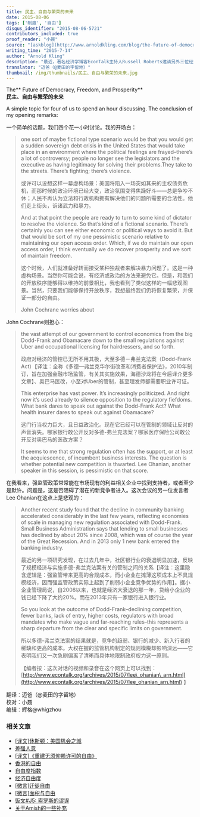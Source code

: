 ```yaml
---
title: 民主、自由与繁荣的未来
date: 2015-08-06
tags: ['制度', '自由']
disqus_identifier: "2015-08-06-5721"
contributors_included: true
proof_reader: "小聂"
source: "[askblog](http://www.arnoldkling.com/blog/the-future-of-democracy-freedom-and-prosperity/)"
writing_time: "2015-7-14"
author: "Arnold Kling"
description: "最近，著名经济学博客EconTalk主持人Russell Roberts邀请另外三位经济学家Lee Ohanian, Arnold Kling和John Cochrane座谈，展望美国制度演变的前景，看得出，悲观气氛浓厚，这里是Arnold Kling会后发的博客，John Cochrane还写了篇长文，本组正在翻译中。"
translator: "迈爸（@麦田的字留地）"
thumbnail: /img/thumbnails/民主、自由与繁荣的未来.jpg
---
```


The** Future of Democracy, Freedom, and Prosperity**  
**民主、自由与繁荣的未来**

A simple topic for four of us to spend an hour discussing. The conclusion of my opening remarks:

一个简单的话题，我们四个花一小时讨论。我的开场白：


> one sort of maybe fictional type scenario would be that you would get a sudden sovereign debt crisis in the United States that would take place in an environment where the political feelings are frayed–there’s a lot of controversy; people no longer see the legislators and the executive as having legitimacy for solving their problems.They take to the streets. There’s fighting; there’s violence.
> 
>  或许可以设想这样一幕虚构场景：美国将陷入一场突如其来的主权债务危机，而那时候的政治环境已经大变，政治氛围变得焦躁好斗——总是争吵不休；人民不再认为立法和行政机构拥有解决他们的问题所需要的合法性。他们走上街头，诉诸武力和暴力。
> 
>  And at that point the people are ready to turn to some kind of dictator to resolve the violence. So that’s kind of a fictional scenario. There’s certainly you can see either economic or political ways to avoid it. But that would be sort of my one pessimistic scenario relative to maintaining our open access order. Which, if we do maintain our open access order, I think eventually we do recover prosperity and we sort of maintain freedom.
> 
>  这个时候，人们就准备好转而接受某种独裁者来解决暴力问题了。这是一种虚构场景。当然你可能会说，有经济或政治的方法来避免它。但是，和我们的开放秩序能够得以维持的前景相比，我也看到了类似这样的一幅悲观图景。当然，只要我们能够保持开放秩序，我想最终我们仍将恢复繁荣，并保证一部分的自由。
> 
>  John Cochrane worries about

John Cochrane则担心：


> the vast attempt of our government to control economics from the big Dodd-Frank and Obamacare down to the small regulations against Uber and occupational licensing for hairdressers, and so forth.
> 
>  政府对经济的管控已无所不用其极，大至多德－弗兰克法案（Dodd-Frank Act）【译注：全称《多德—弗兰克华尔街改革和消费者保护法》，2010年制订，旨在加强金融市场监管，有关其实施效果，海德沙龙将在今后译介更多文章】、奥巴马医改，小至对Uber的管制，甚至理发师都需要职业许可证。
> 
>  This enterprise has vast power. It’s increasingly politicized. And right now it’s used already to silence opposition to the regulatory fiefdoms. What bank dares to speak out against the Dodd-Frank Act? What health insurer dares to speak out against Obamacare?
> 
>  这门行当权力巨大，且日益政治化。现在它已经可以在管制的领域让反对的声音消失。哪家银行敢公开反对多德-弗兰克法案？哪家医疗保险公司敢公开反对奥巴马的医改方案？
> 
>  It seems to me that strong regulation often has the support, or at least the acquiescence, of incumbent business interests. The question is whether potential new competition is thwarted. Lee Ohanian, another speaker in this session, is pessimistic on that score.

在我看来，强监管政策常常能在市场现有的利益相关企业中找到支持者，或者至少是默许。问题是，这是否阻碍了潜在的新竞争者进入。这次会议的另一位发言者Lee Ohanian在这点上是悲观的：


> Another recent study found that the decline in community banking accelerated considerably in the last few years, reflecting economies of scale in managing new regulation associated with Dodd-Frank. Small Business Administration says that lending to small businesses has declined by about 20% since 2008, which was of course the year of the Great Recession. And in 2013 only 1 new bank entered the banking industry.
> 
>  最近的另一项研究发现，在过去几年中，社区银行业的衰退明显加速，反映了规模经济与实施多德-弗兰克法案有关的管制之间的关系【译注：这里隐含逻辑是：强监管带来更高的合规成本，而小企业在摊薄这项成本上不具规模经济，因而强监管政策实际上起到了削弱小企业竞争优势的作用】。据小企业管理局说，自2008以来，也就是经济大衰退的那一年，贷给小企业的钱已经下降了大约20%。而在2013年只有一家银行进入银行业。
> 
>  So you look at the outcome of Dodd-Frank–declining competition, fewer banks, lack of entry, higher costs, regulators with broad mandates who make vague and far-reaching rules–this represents a sharp departure from the clear and specific limits on government.
> 
>  所以多德-弗兰克法案的结果就是，竞争的趋弱、银行的减少、新入行者的稀缺和更高的成本。大权在握的监管机构制定的规则模糊却影响深远——它表明我们又一次急剧偏离了清晰而具体地限制政府权力这一原则。
> 
>  【编者按：这次对话的视频和录音在这个网页上可以找到：[http://www.econtalk.org/archives/2015/07/lee\_ohanian\_arn.html](http://www.econtalk.org/archives/2015/07/lee_ohanian_arn.html) 】


翻译：迈爸（@麦田的字留地）  
校对：小聂  
编辑：辉格@whigzhou


### 相关文章

* [[译文]休斯顿：美国机会之城](https://headsalon.org/archives/7268.html "[译文]休斯顿：美国机会之城")
* [差强人意](https://headsalon.org/archives/7129.html "差强人意")
* [[译文]《重建无须仰赖许可的自由》](https://headsalon.org/archives/6290.html "[译文]《重建无须仰赖许可的自由》")
* [香港的自由](https://headsalon.org/archives/6926.html "香港的自由")
* [自由度指数](https://headsalon.org/archives/6924.html "自由度指数")
* [经济自由度](https://headsalon.org/archives/6217.html "经济自由度")
* [[微言]迁徙自由](https://headsalon.org/archives/4381.html "[微言]迁徙自由")
* [[微言]面积与自由](https://headsalon.org/archives/4050.html "[微言]面积与自由")
* [饭文#J5: 索罗斯的谬误](https://headsalon.org/archives/763.html "饭文#J5: 索罗斯的谬误")
* [关于Amish的一些补充](https://headsalon.org/archives/306.html "关于Amish的一些补充")
